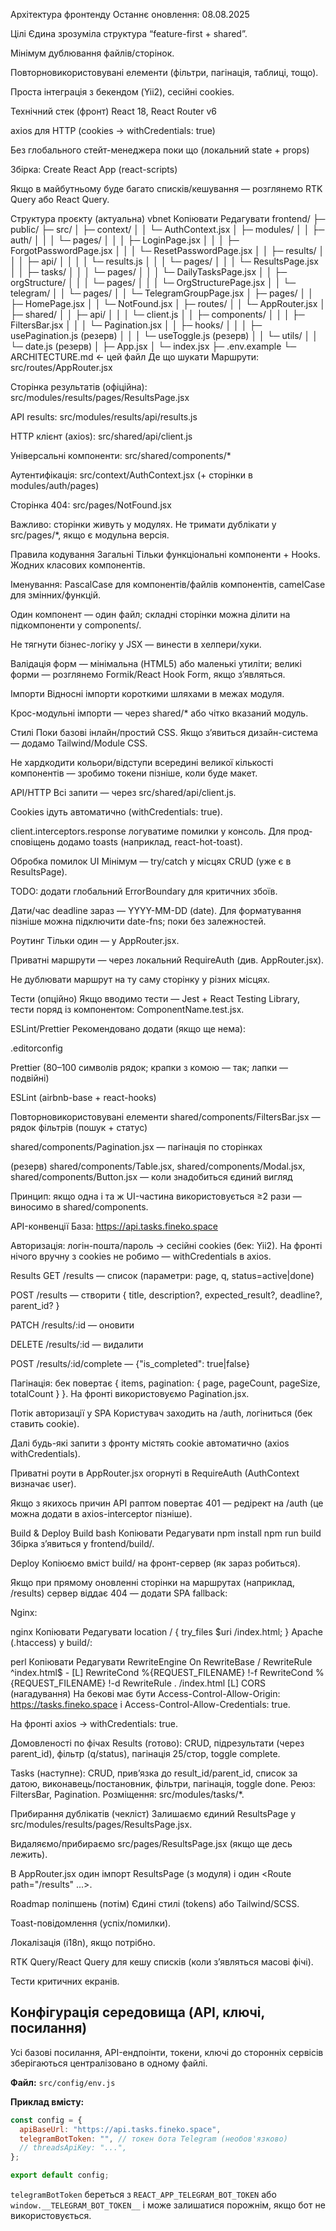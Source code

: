 Архітектура фронтенду
Останнє оновлення: 08.08.2025

Цілі
Єдина зрозуміла структура “feature-first + shared”.

Мінімум дублювання файлів/сторінок.

Повторновикористовувані елементи (фільтри, пагінація, таблиці, тощо).

Проста інтеграція з бекендом (Yii2), сесійні cookies.

Технічний стек (фронт)
React 18, React Router v6

axios для HTTP (cookies → withCredentials: true)

Без глобального стейт-менеджера поки що (локальний state + props)

Збірка: Create React App (react-scripts)

Якщо в майбутньому буде багато списків/кешування — розглянемо RTK Query або React Query.

Структура проєкту (актуальна)
vbnet
Копіювати
Редагувати
frontend/
├─ public/
├─ src/
│  ├─ context/
│  │  └─ AuthContext.jsx
│  ├─ modules/
│  │  ├─ auth/
│  │  │  └─ pages/
│  │  │     ├─ LoginPage.jsx
│  │  │     ├─ ForgotPasswordPage.jsx
│  │  │     └─ ResetPasswordPage.jsx
│  │  ├─ results/
│  │  │  ├─ api/
│  │  │  │  └─ results.js
│  │  │  └─ pages/
│  │  │     └─ ResultsPage.jsx
│  │  ├─ tasks/
│  │  │  └─ pages/
│  │  │     └─ DailyTasksPage.jsx
│  │  ├─ orgStructure/
│  │  │  └─ pages/
│  │  │     └─ OrgStructurePage.jsx
│  │  └─ telegram/
│  │     └─ pages/
│  │        └─ TelegramGroupPage.jsx
│  ├─ pages/
│  │  ├─ HomePage.jsx
│  │  └─ NotFound.jsx
│  ├─ routes/
│  │  └─ AppRouter.jsx
│  ├─ shared/
│  │  ├─ api/
│  │  │  └─ client.js
│  │  ├─ components/
│  │  │  ├─ FiltersBar.jsx
│  │  │  └─ Pagination.jsx
│  │  ├─ hooks/
│  │  │  ├─ usePagination.js        (резерв)
│  │  │  └─ useToggle.js            (резерв)
│  │  └─ utils/
│  │     └─ date.js                 (резерв)
│  ├─ App.jsx
│  └─ index.jsx
├─ .env.example
└─ ARCHITECTURE.md   ← цей файл
Де що шукати
Маршрути: src/routes/AppRouter.jsx

Сторінка результатів (офіційна): src/modules/results/pages/ResultsPage.jsx

API results: src/modules/results/api/results.js

HTTP клієнт (axios): src/shared/api/client.js

Універсальні компоненти: src/shared/components/*

Аутентифікація: src/context/AuthContext.jsx (+ сторінки в modules/auth/pages)

Сторінка 404: src/pages/NotFound.jsx

Важливо: сторінки живуть у модулях. Не тримати дублікати у src/pages/*, якщо є модульна версія.

Правила кодування
Загальні
Тільки функціональні компоненти + Hooks. Жодних класових компонентів.

Іменування: PascalCase для компонентів/файлів компонентів, camelCase для змінних/функцій.

Один компонент — один файл; складні сторінки можна ділити на підкомпоненти у components/.

Не тягнути бізнес-логіку у JSX — винести в хелпери/хуки.

Валідація форм — мінімальна (HTML5) або маленькі утиліти; великі форми — розглянемо Formik/React Hook Form, якщо з’являться.

Імпорти
Відносні імпорти короткими шляхами в межах модуля.

Крос-модульні імпорти — через shared/* або чітко вказаний модуль.

Стилі
Поки базові інлайн/простий CSS. Якщо з’явиться дизайн-система — додамо Tailwind/Module CSS.

Не хардкодити кольори/відступи всередині великої кількості компонентів — зробимо токени пізніше, коли буде макет.

API/HTTP
Всі запити — через src/shared/api/client.js.

Cookies ідуть автоматично (withCredentials: true).

client.interceptors.response логуватиме помилки у консоль. Для прод-сповіщень додамо toasts (наприклад, react-hot-toast).

Обробка помилок UI
Мінімум — try/catch у місцях CRUD (уже є в ResultsPage).

TODO: додати глобальний ErrorBoundary для критичних збоїв.

Дати/час
deadline зараз — YYYY-MM-DD (date). Для форматування пізніше можна підключити date-fns; поки без залежностей.

Роутинг
Тільки один <Route path="/results"> — у AppRouter.jsx.

Приватні маршрути — через локальний RequireAuth (див. AppRouter.jsx).

Не дублювати маршрут на ту саму сторінку у різних місцях.

Тести (опційно)
Якщо вводимо тести — Jest + React Testing Library, тести поряд із компонентом: ComponentName.test.jsx.

ESLint/Prettier
Рекомендовано додати (якщо ще нема):

.editorconfig

Prettier (80–100 символів рядок; крапки з комою — так; лапки — подвійні)

ESLint (airbnb-base + react-hooks)

Повторновикористовувані елементи
shared/components/FiltersBar.jsx — рядок фільтрів (пошук + статус)

shared/components/Pagination.jsx — пагінація по сторінках

(резерв) shared/components/Table.jsx, shared/components/Modal.jsx, shared/components/Button.jsx — коли знадобиться єдиний вигляд

Принцип: якщо одна і та ж UI-частина використовується ≥2 рази — виносимо в shared/components.

API-конвенції
База: https://api.tasks.fineko.space

Авторизація: логін-пошта/пароль → сесійні cookies (бек: Yii2).
На фронті нічого вручну з cookies не робимо — withCredentials в axios.

Results
GET /results — список (параметри: page, q, status=active|done)

POST /results — створити { title, description?, expected_result?, deadline?, parent_id? }

PATCH /results/:id — оновити

DELETE /results/:id — видалити

POST /results/:id/complete — {"is_completed": true|false}

Пагінація: бек повертає { items, pagination: { page, pageCount, pageSize, totalCount } }.
На фронті використовуємо Pagination.jsx.

Потік авторизації у SPA
Користувач заходить на /auth, логіниться (бек ставить cookie).

Далі будь-які запити з фронту містять cookie автоматично (axios withCredentials).

Приватні роути в AppRouter.jsx огорнуті в RequireAuth (AuthContext визначає user).

Якщо з якихось причин API раптом повертає 401 — редірект на /auth (це можна додати в axios-interceptor пізніше).

Build & Deploy
Build
bash
Копіювати
Редагувати
npm install
npm run build
Збірка з’явиться у frontend/build/.

Deploy
Копіюємо вміст build/ на фронт-сервер (як зараз робиться).

Якщо при прямому оновленні сторінки на маршрутах (наприклад, /results) сервер віддає 404 — додати SPA fallback:

Nginx:

nginx
Копіювати
Редагувати
location / {
  try_files $uri /index.html;
}
Apache (.htaccess) у build/:

perl
Копіювати
Редагувати
RewriteEngine On
RewriteBase /
RewriteRule ^index\.html$ - [L]
RewriteCond %{REQUEST_FILENAME} !-f
RewriteCond %{REQUEST_FILENAME} !-d
RewriteRule . /index.html [L]
CORS (нагадування)
На бекові має бути Access-Control-Allow-Origin: https://tasks.fineko.space і Access-Control-Allow-Credentials: true.

На фронті axios → withCredentials: true.

Домовленості по фічах
Results (готово): CRUD, підрезультати (через parent_id), фільтр (q/status), пагінація 25/стор, toggle complete.

Tasks (наступне): CRUD, прив’язка до result_id/parent_id, список за датою, виконавець/постановник, фільтри, пагінація, toggle done.
Реюз: FiltersBar, Pagination.
Розміщення: src/modules/tasks/*.

Прибирання дублікатів (чекліст)
 Залишаємо єдиний ResultsPage у src/modules/results/pages/ResultsPage.jsx.

 Видаляємо/прибираємо src/pages/ResultsPage.jsx (якщо ще десь лежить).

 В AppRouter.jsx один імпорт ResultsPage (з модуля) і один <Route path="/results" ...>.

Roadmap поліпшень (потім)
Єдині стилі (tokens) або Tailwind/SCSS.

Toast-повідомлення (успіх/помилки).

Локалізація (i18n), якщо потрібно.

RTK Query/React Query для кешу списків (коли з’являться масові фічі).

Тести критичних екранів.

## Конфігурація середовища (API, ключі, посилання)

Усі базові посилання, API-ендпоінти, токени, ключі до сторонніх сервісів зберігаються централізовано в одному файлі.

**Файл:** `src/config/env.js`

**Приклад вмісту:**
```js
const config = {
  apiBaseUrl: "https://api.tasks.fineko.space",
  telegramBotToken: "", // токен бота Telegram (необов'язково)
  // threadsApiKey: "...",
};

export default config;
```

`telegramBotToken` береться з `REACT_APP_TELEGRAM_BOT_TOKEN` або `window.__TELEGRAM_BOT_TOKEN__` і може залишатися порожнім, якщо бот не використовується.